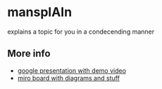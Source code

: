 # manspl**AI**n

explains a topic for you in a condecending manner

## More info

* [google presentation with demo video](https://docs.google.com/presentation/d/1SEjyu-UAFtgdNfyGOQSGVOoF_pi_bsSruj4JM6pLM38/edit?usp=sharing)
* [miro board with diagrams and stuff](https://miro.com/app/board/uXjVN4DilHQ=)
